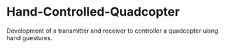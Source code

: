 # Hand-Controlled-Quadcopter
Development of a transmitter and receiver to controller a quadcopter uisng hand guestures.
